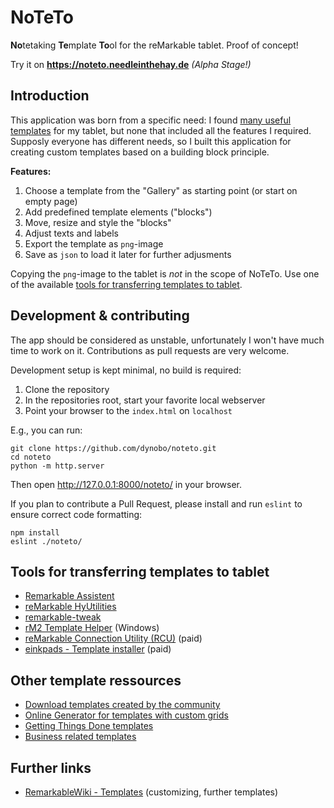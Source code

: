 # NoTeTo

**No**tetaking **Te**mplate **To**ol for the reMarkable tablet. Proof of concept!

Try it on **<https://noteto.needleinthehay.de>** *(Alpha Stage!)*

## Introduction

This application was born from a specific need: I found [many useful templates](#template-resources) for my tablet, but none that included all the features I required. Supposly everyone has different needs, so I built this application for creating custom templates based on a building block principle.

**Features:**

1. Choose a template from the "Gallery" as starting point (or start on empty page)
2. Add predefined template elements ("blocks") 
3. Move, resize and style the "blocks"
4. Adjust texts and labels
5. Export the template as `png`-image
6. Save as `json` to load it later for further adjusments

Copying the `png`-image to the tablet is *not* in the scope of NoTeTo. Use one of the available [tools for transferring templates to tablet](#transfer-tools).

## Development & contributing

The app should be considered as unstable, unfortunately I won't have much time to work on it. Contributions as pull requests are very welcome.

Development setup is kept minimal, no build is required:

1. Clone the repository
2. In the repositories root, start your favorite local webserver
3. Point your browser to the `index.html` on `localhost`

E.g., you can run:

```
git clone https://github.com/dynobo/noteto.git
cd noteto
python -m http.server
```
Then open <http://127.0.0.1:8000/noteto/> in your browser.

If you plan to contribute a Pull Request, please install and run `eslint` to ensure correct code formatting:

```
npm install
eslint ./noteto/
```

<a name="transfer-tools"></a>
## Tools for transferring templates to tablet

- [Remarkable Assistent](https://github.com/richeymichael/remarkable-assistant)
- [reMarkable HyUtilities](https://github.com/moovida/remarkable-hyutilities)
- [remarkable-tweak](https://github.com/morngrar/remarkable-tweak)
- [rM2 Template Helper](https://www.freeremarkabletools.com/) (Windows)
- [reMarkable Connection Utility (RCU)](http://www.davisr.me/projects/rcu/) (paid)
- [einkpads - Template installer](https://www.einkpads.com/products/remarkable-template-installer-apple-computers) (paid)

<a name="template-resources"></a>
## Other template ressources

- [Download templates created by the community](https://rm.ezb.io/)
- [Online Generator for templates with custom grids](https://templarian.github.io/remarkable/)
- [Getting Things Done templates](https://github.com/BartKeulen/remarkable-gtd-templates)
- [Business related templates](https://github.com/deo-so/reMarkable-Tablet-Templates---Free)

## Further links

- [RemarkableWiki - Templates](https://remarkablewiki.com/tips/templates) (customizing, further templates)

